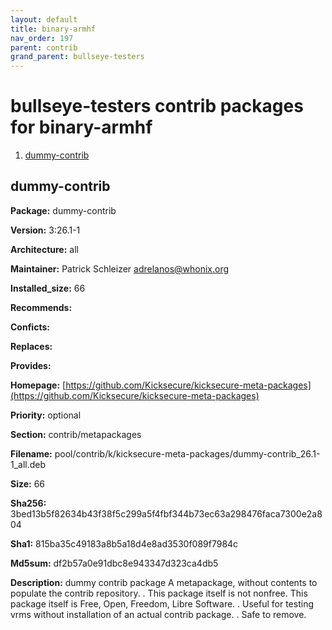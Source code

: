 ```yaml
---
layout: default
title: binary-armhf
nav_order: 197
parent: contrib
grand_parent: bullseye-testers
---
```


# bullseye-testers contrib packages for binary-armhf


  1. [dummy-contrib](#dummy-contrib)
  



## dummy-contrib

**Package:** dummy-contrib

**Version:** 3:26.1-1

**Architecture:**  all

**Maintainer:**  Patrick Schleizer <adrelanos@whonix.org>

**Installed_size:**  66

**Recommends:**  

**Conficts:**  

**Replaces:**  

**Provides:**  

**Homepage:**  [https://github.com/Kicksecure/kicksecure-meta-packages](https://github.com/Kicksecure/kicksecure-meta-packages)

**Priority:**  optional

**Section:** contrib/metapackages

**Filename:**  pool/contrib/k/kicksecure-meta-packages/dummy-contrib_26.1-1_all.deb

**Size:**  66

**Sha256:**  3bed13b5f82634b43f38f5c299a5f4fbf344b73ec63a298476faca7300e2a804

**Sha1:**  815ba35c49183a8b5a18d4e8ad3530f089f7984c

**Md5sum:**  df2b57a0e91dbc8e943347d323ca4db5

**Description:** dummy contrib package
 A metapackage, without contents to populate the contrib repository.
 .
 This package itself is not nonfree.
 This package itself is Free, Open, Freedom, Libre Software.
 .
 Useful for testing vrms without installation of an actual contrib package.
 .
 Safe to remove.



